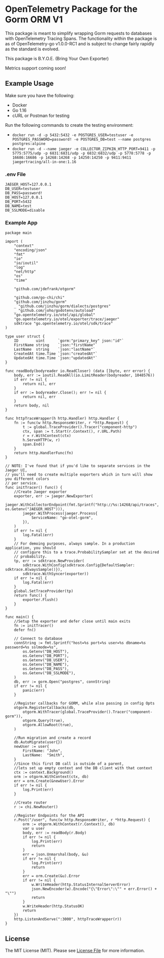 # OpenTelemetry Package for the Gorm ORM V1 #

This package is meant to simplify wrapping Gorm requests to databases with OpenTelemetry Tracing Spans. The functionality within the package is as of OpenTelemetry-go v1.0.0-RC1 and is subject to change fairly rapidly as the standard is evolved.

This package is B.Y.O.E. (Bring Your Own Exporter)

Metrics support coming soon!

## Example Usage ##

Make sure you have the following:

- Docker
- Go 1.16
- cURL or Postman for testing

Run the following commands to create the testing environment:
- `docker run -d -p 5432:5432 -e POSTGRES_USER=testuser -e POSTGRES_PASSWORD=password! -e POSTGRES_DB=test --name postgres postgres:alpine`
- `docker run -d --name jaeger -e COLLECTOR_ZIPKIN_HTTP_PORT=9411 -p 5775:5775/udp -p 6831:6831/udp -p 6832:6832/udp -p 5778:5778 -p 16686:16686 -p 14268:14268 -p 14250:14250 -p 9411:9411 jaegertracing/all-in-one:1.16`

### .env File ###

```
JAEGER_HOST=127.0.0.1
DB_USER=testuser
DB_PASS=password!
DB_HOST=127.0.0.1
DB_PORT=5432
DB_NAME=test
DB_SSLMODE=disable
```

### Example App ###

```golang
package main

import (
	"context"
	"encoding/json"
	"fmt"
	"io"
	"io/ioutil"
	"log"
	"net/http"
	"os"
	"time"

	"github.com/jdefrank/otgorm"

	"github.com/go-chi/chi"
	"github.com/jinzhu/gorm"
	_ "github.com/jinzhu/gorm/dialects/postgres"
	_ "github.com/joho/godotenv/autoload"
	"go.opentelemetry.io/otel/api/global"
	"go.opentelemetry.io/otel/exporter/trace/jaeger"
	sdktrace "go.opentelemetry.io/otel/sdk/trace"
)

type user struct {
	ID        uint      `gorm:"primary_key" json:"id"`
	FirstName string    `json:"firstName"`
	LastName  string    `json:"lastName"`
	CreatedAt time.Time `json:"createdAt"`
	UpdatedAt time.Time `json:"updatedAt"`
}

func readBody(bodyreader io.ReadCloser) (data []byte, err error) {
	body, err := ioutil.ReadAll(io.LimitReader(bodyreader, 1048576))
	if err != nil {
		return nil, err
	}
	if err := bodyreader.Close(); err != nil {
		return nil, err
	}
	return body, nil
}

func httpTraceWrapper(h http.Handler) http.Handler {
	fn := func(w http.ResponseWriter, r *http.Request) {
		t := global.TraceProvider().Tracer("component-http")
		ctx, span := t.Start(r.Context(), r.URL.Path)
		r = r.WithContext(ctx)
		h.ServeHTTP(w, r)
		span.End()
	}
	return http.HandlerFunc(fn)
}

// NOTE: I've found that if you'd like to separate services in the Jaeger UI,
// you'll need to create multiple exporters which in turn will show you different colors
// per service.
func initTracer() func() {
	//Create Jaeger exporter
	exporter, err := jaeger.NewExporter(
		jaeger.WithCollectorEndpoint(fmt.Sprintf("http://%s:14268/api/traces", os.Getenv("JAEGER_HOST"))),
		jaeger.WithProcess(jaeger.Process{
			ServiceName: "go-otel-gorm",
		}),
	)
	if err != nil {
		log.Fatal(err)
	}
	// For demoing purposes, always sample. In a production application, you should
	// configure this to a trace.ProbabilitySampler set at the desired
	// probability.
	tp, err := sdktrace.NewProvider(
		sdktrace.WithConfig(sdktrace.Config{DefaultSampler: sdktrace.AlwaysSample()}),
		sdktrace.WithSyncer(exporter))
	if err != nil {
		log.Fatal(err)
	}
	global.SetTraceProvider(tp)
	return func() {
		exporter.Flush()
	}
}

func main() {
	//Setup the exporter and defer close until main exits
	fn := initTracer()
	defer fn()

	// Connect to database
	connString := fmt.Sprintf("host=%s port=%s user=%s dbname=%s password=%s sslmode=%s",
		os.Getenv("DB_HOST"),
		os.Getenv("DB_PORT"),
		os.Getenv("DB_USER"),
		os.Getenv("DB_NAME"),
		os.Getenv("DB_PASS"),
		os.Getenv("DB_SSLMODE"),
	)
	db, err := gorm.Open("postgres", connString)
	if err != nil {
		panic(err)
	}

	//Register callbacks for GORM, while also passing in config Opts
	otgorm.RegisterCallbacks(db,
		otgorm.WithTracer(global.TraceProvider().Tracer("component-gorm")),
		otgorm.Query(true),
		otgorm.AllowRoot(true),
	)

	//Run migration and create a record
	db.AutoMigrate(user{})
	newUser := user{
		FirstName: "John",
		LastName:  "Smith",
	}
	//Since this first DB call is outside of a parent,
	//lets set up empty context and the DB client with that context
	ctx := context.Background()
	orm := otgorm.WithContext(ctx, db)
	err = orm.Create(&newUser).Error
	if err != nil {
		log.Print(err)
	}

	//Create router
	r := chi.NewRouter()

	//Register Endpoints for the API
	r.Post("/user", func(w http.ResponseWriter, r *http.Request) {
		orm := otgorm.WithContext(r.Context(), db)
		var u user
		body, err := readBody(r.Body)
		if err != nil {
			log.Print(err)
			return
		}
		err = json.Unmarshal(body, &u)
		if err != nil {
			log.Print(err)
			return
		}
		err = orm.Create(&u).Error
		if err != nil {
			w.WriteHeader(http.StatusInternalServerError)
			json.NewEncoder(w).Encode("{\"Error\":\"" + err.Error() + "\"")
			return
		}
		w.WriteHeader(http.StatusOK)
		return
	})
	http.ListenAndServe(":3000", httpTraceWrapper(r))
}
```

## License ##
The MIT License (MIT). Please see [License File](LICENSE) for more information.
